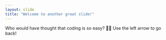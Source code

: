 ```yaml
---
layout: slide
title: "Welcome to another great slide!"
---
```

Who would have thought that coding is so easy? 	:woman_shrugging:
Use the left arrow to go back!
